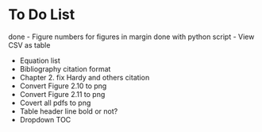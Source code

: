 # To Do List

done - Figure numbers for figures in margin
done with python script - View CSV as table
- Equation list
- Bibliography citation format
- Chapter 2. fix Hardy and others citation
- Convert Figure 2.10 to png
- Convert Figure 2.11 to png
- Covert all pdfs to png
- Table header line bold or not?
- Dropdown TOC